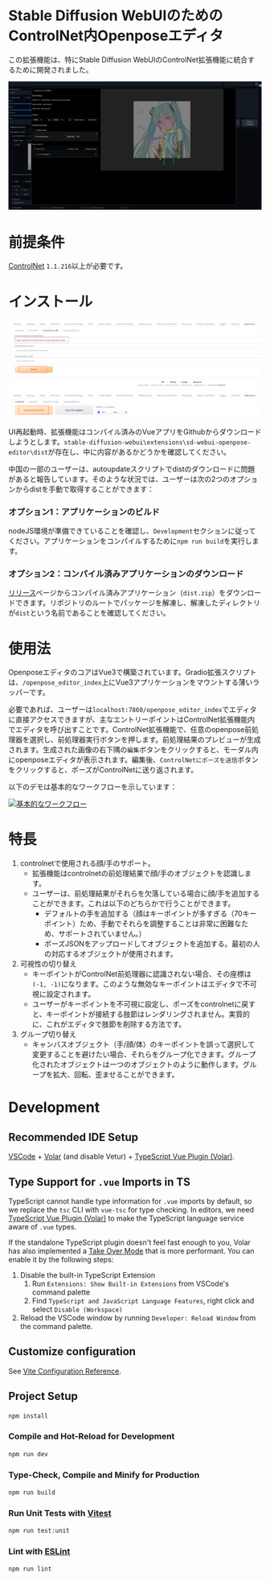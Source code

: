 # Stable Diffusion WebUIのためのControlNet内Openposeエディタ
この拡張機能は、特にStable Diffusion WebUIのControlNet拡張機能に統合するために開発されました。

![editor_in_modal](/readme_assets/editor_in_modal.png)

# 前提条件
[ControlNet](https://github.com/Mikubill/sd-webui-controlnet) `1.1.216`以上が必要です。

# インストール
![installation_guide](/readme_assets/install_guide.png)
![restart_ui_guide](/readme_assets/restart_ui_guide.png)

UI再起動時、拡張機能はコンパイル済みのVueアプリをGithubからダウンロードしようとします。`stable-diffusion-webui\extensions\sd-webui-openpose-editor\dist`が存在し、中に内容があるかどうかを確認してください。

中国の一部のユーザーは、autoupdateスクリプトでdistのダウンロードに問題があると報告しています。そのような状況では、ユーザーは次の2つのオプションからdistを手動で取得することができます：

### オプション1：アプリケーションのビルド
nodeJS環境が準備できていることを確認し、`Development`セクションに従ってください。アプリケーションをコンパイルするために`npm run build`を実行します。

### オプション2：コンパイル済みアプリケーションのダウンロード
[リリース](https://github.com/huchenlei/sd-webui-openpose-editor/releases)ページからコンパイル済みアプリケーション（`dist.zip`）をダウンロードできます。リポジトリのルートでパッケージを解凍し、解凍したディレクトリが`dist`という名前であることを確認してください。

# 使用法
OpenposeエディタのコアはVue3で構築されています。Gradio拡張スクリプトは、`/openpose_editor_index`上にVue3アプリケーションをマウントする薄いラッパーです。

必要であれば、ユーザーは`localhost:7860/openpose_editor_index`でエディタに直接アクセスできますが、主なエントリーポイントはControlNet拡張機能内でエディタを呼び出すことです。ControlNet拡張機能で、任意のopenpose前処理器を選択し、前処理器実行ボタンを押します。前処理結果のプレビューが生成されます。生成された画像の右下隅の`編集`ボタンをクリックすると、モーダル内にopenposeエディタが表示されます。編集後、`ControlNetにポーズを送信`ボタンをクリックすると、ポーズがControlNetに送り返されます。

以下のデモは基本的なワークフローを示しています：
<!-- https://youtu.be/WEHVpPNIh8M -->
[![基本的なワークフロー](http://img.youtube.com/vi/WEHVpPNIh8M/0.jpg)](http://www.youtube.com/watch?v=WEHVpPNIh8M)

# 特長
1. controlnetで使用される顔/手のサポート。
    - 拡張機能はcontrolnetの前処理結果で顔/手のオブジェクトを認識します。
    - ユーザーは、前処理結果がそれらを欠落している場合に顔/手を追加することができます。これは以下のどちらかで行うことができます。
        - デフォルトの手を追加する（顔はキーポイントが多すぎる（70キーポイント）ため、手動でそれらを調整することは非常に困難なため、サポートされていません。）
        - ポーズJSONをアップロードしてオブジェクトを追加する。最初の人の対応するオブジェクトが使用されます。
1. 可視性の切り替え
    - キーポイントがControlNet前処理器に認識されない場合、その座標は`(-1, -1)`になります。このような無効なキーポイントはエディタで不可視に設定されます。
    - ユーザーがキーポイントを不可視に設定し、ポーズをcontrolnetに戻すと、キーポイントが接続する肢節はレンダリングされません。実質的に、これがエディタで肢節を削除する方法です。
1. グループ切り替え
    - キャンバスオブジェクト（手/顔/体）のキーポイントを誤って選択して変更することを避けたい場合、それらをグループ化できます。グループ化されたオブジェクトは一つのオブジェクトのように動作します。グループを拡大、回転、歪ませることができます。


# Development
## Recommended IDE Setup

[VSCode](https://code.visualstudio.com/) + [Volar](https://marketplace.visualstudio.com/items?itemName=Vue.volar) (and disable Vetur) + [TypeScript Vue Plugin (Volar)](https://marketplace.visualstudio.com/items?itemName=Vue.vscode-typescript-vue-plugin).

## Type Support for `.vue` Imports in TS

TypeScript cannot handle type information for `.vue` imports by default, so we replace the `tsc` CLI with `vue-tsc` for type checking. In editors, we need [TypeScript Vue Plugin (Volar)](https://marketplace.visualstudio.com/items?itemName=Vue.vscode-typescript-vue-plugin) to make the TypeScript language service aware of `.vue` types.

If the standalone TypeScript plugin doesn't feel fast enough to you, Volar has also implemented a [Take Over Mode](https://github.com/johnsoncodehk/volar/discussions/471#discussioncomment-1361669) that is more performant. You can enable it by the following steps:

1. Disable the built-in TypeScript Extension
    1) Run `Extensions: Show Built-in Extensions` from VSCode's command palette
    2) Find `TypeScript and JavaScript Language Features`, right click and select `Disable (Workspace)`
2. Reload the VSCode window by running `Developer: Reload Window` from the command palette.

## Customize configuration

See [Vite Configuration Reference](https://vitejs.dev/config/).

## Project Setup

```sh
npm install
```

### Compile and Hot-Reload for Development

```sh
npm run dev
```

### Type-Check, Compile and Minify for Production

```sh
npm run build
```

### Run Unit Tests with [Vitest](https://vitest.dev/)

```sh
npm run test:unit
```

### Lint with [ESLint](https://eslint.org/)

```sh
npm run lint
```
